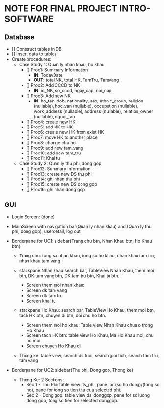 # NOTE FOR FINAL PROJECT INTRO-SOFTWARE

## Database 
* [] Construct tables in DB
* [] Insert data to tables
* Create procedures: 
	* Case Study 1: Quan ly nhan khau, ho khau 
		- [] Proc1: Summary Information
			+ **IN**: TodayDate
			+ **OUT**: total NK, total HK, TamTru, TamVang
		- [] Proc2: Add CCCD to NK
			+ **IN**: id_NK, so_cccd, ngay_cap, noi_cap
		- [] Proc3: Add new NK
			+ **IN**: ho_ten, dob, nationality, sex, ethnic_group, religion (nullable), hoc_van (nullable), occupation (nullable), work_address (nullable), address (nullable), relation_owner (nullable), nguoi_tao
		- [] Proc4: create new HK
		- [] Proc5: add NK to HK
		- [] Proc6: create new HK from exist HK
		- [] Proc7: move HK to another place
		- [] Proc8: change chu ho
		- [] Proc9: add new tam_vang
		- [] Proc10: add new tam_tru
		- [] Proc11: Khai tu
	* Case Study 2: Quan ly thu phi, dong gop
		- [] Proc12: Summary Information
		- [] Proc13: create new DS thu phi
		- [] Proc14: ghi nhan thu phi
		- [] Proc15: create new DS dong gop
		- [] Proc16: ghi nhan dong gop

## GUI

* Login Screen: (done)
* MainScreen with navigation bar(Quan ly nhan khau) and (Quan ly thu phi, dong gop), userdetail, log out
* Borderpane for UC1: sidebar{Trang chu btn, Nhan Khau btn, Ho Khau btn} 
	- Trang chu: tong so nhan khau, tong so ho khau, nhan khau tam tru, nhan khau tam vang
	- stackpane Nhan khau:search bar, TableView Nhan Khau, them moi btn, DK tam vang btn, DK tam tru btn, Khai tu btn.
		+ Screen them moi nhan khau:
		+ Screen dk tam vang
		+ Screen dk tam tru
		+ Screen khai tu
	- stackpane Ho Khau: search bar, TableView Ho Khau, them moi btn, tach HK btn, chuyen di btn, doi chu ho btn. 
		+ Screen them moi ho khau: Table view Nhan Khau chua o trong Ho Khau
		+ Screen tach HK btn: table view Ho Khau, Ma Ho Khau moi, chu ho moi
		+ Screen chuyen Ho Khau di 

	- Thong ke: table view, search do tuoi, search gioi tich, search tam tru, tam vang

* Borderpane for UC2: sidebar{Thu phi, Dong gop, Thong ke}
	- Thong Ke: 2 Sections:
		+ Sec 1 - Thu Phi: table view ds_phi, pane for (so ho dong)/(tong so ho), pane for tong so tien thu cua selected phi.
		+ Sec 2 - Dong gop: table view ds_donggop, pane for so luong dong gop, tong so tien for selected donggop.




